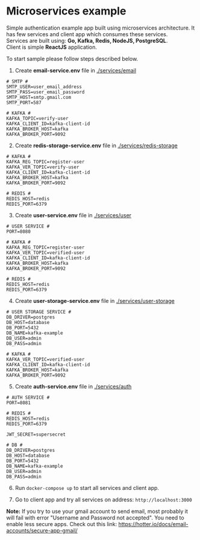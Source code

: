 # Microservices example
Simple authentication example app built using microservices architecture.
It has few services and client app which consumes these services.
<br />
Services are built using: **Go, Kafka, Redis, NodeJS, PostgreSQL**.
<br />
Client is simple **ReactJS** application.

To start sample please follow steps described below.

1. Create **email-service.env** file in [./services/email](./services/email)
```
# SMTP #
SMTP_USER=user_email_address
SMTP_PASS=user_email_password
SMTP_HOST=smtp.gmail.com
SMTP_PORT=587

# KAFKA #
KAFKA_TOPIC=verify-user
KAFKA_CLIENT_ID=kafka-client-id
KAFKA_BROKER_HOST=kafka
KAFKA_BROKER_PORT=9092
```
2. Create **redis-storage-service.env** file in [./services/redis-storage](./services/redis-storage)
```
# KAFKA #
KAFKA_REG_TOPIC=register-user
KAFKA_VER_TOPIC=verify-user
KAFKA_CLIENT_ID=kafka-client-id
KAFKA_BROKER_HOST=kafka
KAFKA_BROKER_PORT=9092

# REDIS #
REDIS_HOST=redis
REDIS_PORT=6379
```
3. Create **user-service.env** file in [./services/user](./services/user)
```
# USER SERVICE #
PORT=8080

# KAFKA #
KAFKA_REG_TOPIC=register-user
KAFKA_VER_TOPIC=verified-user
KAFKA_CLIENT_ID=kafka-client-id
KAFKA_BROKER_HOST=kafka
KAFKA_BROKER_PORT=9092

# REDIS #
REDIS_HOST=redis
REDIS_PORT=6379
```
4. Create **user-storage-service.env** file in [./services/user-storage](./services/user-storage)
```
# USER STORAGE SERVICE #
DB_DRIVER=postgres
DB_HOST=database
DB_PORT=5432
DB_NAME=kafka-example
DB_USER=admin
DB_PASS=admin

# KAFKA #
KAFKA_VER_TOPIC=verified-user
KAFKA_CLIENT_ID=kafka-client-id
KAFKA_BROKER_HOST=kafka
KAFKA_BROKER_PORT=9092
```
5. Create **auth-service.env** file in [./services/auth](./services/auth-service)
```
# AUTH SERVICE #
PORT=8081

# REDIS #
REDIS_HOST=redis
REDIS_PORT=6379

JWT_SECRET=supersecret

# DB #
DB_DRIVER=postgres
DB_HOST=database
DB_PORT=5432
DB_NAME=kafka-example
DB_USER=admin
DB_PASS=admin
```

6. Run ``docker-compose up`` to start all services and client app.

7. Go to client app and try all services on address: ``http://localhost:3000``

**Note:**
If you try to use your gmail account to send email, most probably it will fail with error "Username and Password not accepted". You need to enable less secure apps. Check out this link: https://hotter.io/docs/email-accounts/secure-app-gmail/
